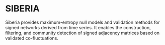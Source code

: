 # SIBERIA
Siberia provides maximum-entropy null models and validation methods for signed networks derived from time series. It enables the construction, filtering, and community detection of signed adjacency matrices based on validated co-fluctuations.

